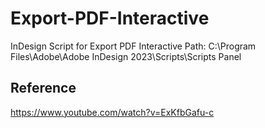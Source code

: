 # Export-PDF-Interactive
InDesign Script for Export PDF Interactive
Path: C:\Program Files\Adobe\Adobe InDesign 2023\Scripts\Scripts Panel

## Reference
https://www.youtube.com/watch?v=ExKfbGafu-c
